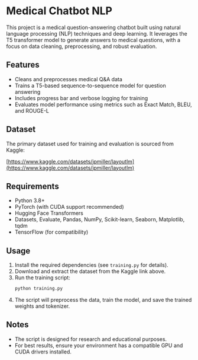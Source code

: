 # Medical Chatbot NLP

This project is a medical question-answering chatbot built using natural language processing (NLP) techniques and deep learning. It leverages the T5 transformer model to generate answers to medical questions, with a focus on data cleaning, preprocessing, and robust evaluation.

## Features
- Cleans and preprocesses medical Q&A data
- Trains a T5-based sequence-to-sequence model for question answering
- Includes progress bar and verbose logging for training
- Evaluates model performance using metrics such as Exact Match, BLEU, and ROUGE-L

## Dataset
The primary dataset used for training and evaluation is sourced from Kaggle:

[https://www.kaggle.com/datasets/jpmiller/layoutlm](https://www.kaggle.com/datasets/jpmiller/layoutlm)

## Requirements
- Python 3.8+
- PyTorch (with CUDA support recommended)
- Hugging Face Transformers
- Datasets, Evaluate, Pandas, NumPy, Scikit-learn, Seaborn, Matplotlib, tqdm
- TensorFlow (for compatibility)

## Usage
1. Install the required dependencies (see `training.py` for details).
2. Download and extract the dataset from the Kaggle link above.
3. Run the training script:
   ```bash
   python training.py
   ```
4. The script will preprocess the data, train the model, and save the trained weights and tokenizer.

## Notes
- The script is designed for research and educational purposes.
- For best results, ensure your environment has a compatible GPU and CUDA drivers installed.